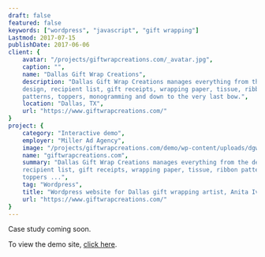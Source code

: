 ```yaml
---
draft: false
featured: false
keywords: ["wordpress", "javascript", "gift wrapping"]
Lastmod: 2017-07-15
publishDate: 2017-06-06
client: {
    avatar: "/projects/giftwrapcreations.com/_avatar.jpg",
    caption: "",
    name: "Dallas Gift Wrap Creations",
    description: "Dallas Gift Wrap Creations manages everything from the 
    design, recipient list, gift receipts, wrapping paper, tissue, ribbon 
    patterns, toppers, monogramming and down to the very last bow.",
    location: "Dallas, TX",
    url: "https://www.giftwrapcreations.com/"
}
project: {
    category: "Interactive demo",
    employer: "Miller Ad Agency",
    image: "/projects/giftwrapcreations.com/demo/wp-content/uploads/dgwc-002.jpg",
    name: "giftwrapcreations.com",
    summary: "Dallas Gift Wrap Creations manages everything from the design, 
    recipient list, gift receipts, wrapping paper, tissue, ribbon patterns, 
    toppers ...",
    tag: "Wordpress",
    title: "Wordpress website for Dallas gift wrapping artist, Anita Ivancevic",
    url: "https://www.giftwrapcreations.com/"
}
---
```


Case study coming soon.

To view the demo site, [click here](/projects/giftwrapcreations.com/demo).
